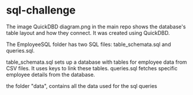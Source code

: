 # sql-challenge
The image QuickDBD diagram.png in the main repo shows the database's table layout and how they connect. It was created using QuickDBD.

The EmployeeSQL folder has two SQL files: table_schemata.sql and queries.sql.

table_schemata.sql sets up a database with tables for employee data from CSV files. It uses keys to link these tables.
queries.sql fetches specific employee details from the database.

the folder "data", contains all the data used for the sql queries


